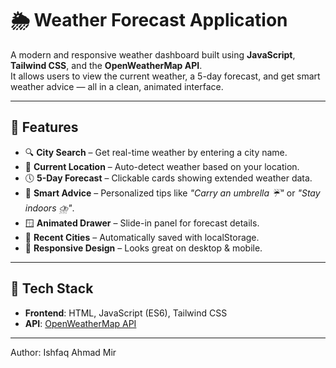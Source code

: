 # 🌦️ Weather Forecast Application

A modern and responsive weather dashboard built using **JavaScript**, **Tailwind CSS**, and the **OpenWeatherMap API**.  
It allows users to view the current weather, a 5-day forecast, and get smart weather advice — all in a clean, animated interface.

---
## 🚀 Features

- 🔍 **City Search** – Get real-time weather by entering a city name.
- 📍 **Current Location** – Auto-detect weather based on your location.
- 🕔 **5-Day Forecast** – Clickable cards showing extended weather data.
- 🧠 **Smart Advice** – Personalized tips like _"Carry an umbrella ☔"_ or _"Stay indoors ⛈️"_.
- 🪟 **Animated Drawer** – Slide-in panel for forecast details.
- 💾 **Recent Cities** – Automatically saved with localStorage.
- 📱 **Responsive Design** – Looks great on desktop & mobile.

---

## 🧰 Tech Stack

- **Frontend**: HTML, JavaScript (ES6), Tailwind CSS
- **API**: [OpenWeatherMap API](https://openweathermap.org/api)


---
Author: Ishfaq Ahmad Mir
